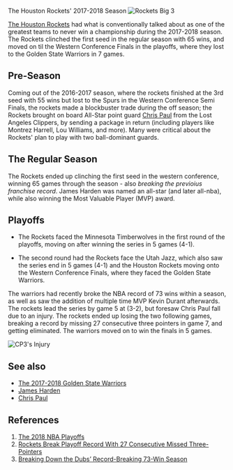 The Houston Rockets' 2017-2018 Season
![Rockets Big 3](https://img.bleacherreport.net/img/images/photos/003/814/460/hi-res-6bf12308a8b65ca180779809c93978b4_crop_north.jpg?1560795808&w=3072&h=2048)

[The Houston Rockets](https://en.wikipedia.org/wiki/Houston_Rockets) had what is conventionally talked about as one of the greatest teams to never win a championship during the 2017-2018 season. The Rockets clinched the first seed in the regular season with 65 wins, and moved on til the Western Conference Finals in the playoffs, where they lost to the Golden State Warriors in 7 games. 


## Pre-Season
Coming out of the 2016-2017 season, where the rockets finished at the 3rd seed with 55 wins but lost to the Spurs in the Western Conference Semi Finals, the rockets made a blockbuster trade during the off season; the Rockets brought on board All-Star point guard [Chris Paul](https://en.wikipedia.org/wiki/Chris_Paul) from the Lost Angeles Clippers, by sending a package in return (including players like Montrez Harrell, Lou Williams, and more). Many were critical about the Rockets' plan to play with two ball-dominant guards.


## The Regular Season
The Rockets ended up clinching the first seed in the western conference, winning 65 games through the season - also *breaking the previoius franchise record*. James Harden was named an all-star (and later all-nba), while also winning the Most Valuable Player (MVP) award.


## Playoffs
- The Rockets faced the Minnesota Timberwolves in the first round of the playoffs, moving on after winning the series in 5 games (4-1). 

- The second round had the Rockets face the Utah Jazz, which also saw the series end in 5 games (4-1) and the Houston Rockets moving onto the Western Conference Finals, where they faced the Golden State Warriors. 

The warriors had recently broke the NBA record of 73 wins within a season, as well as saw the addition of multiple time MVP Kevin Durant afterwards. The rockets lead the series by game 5 at (3-2), but foresaw Chris Paul fall due to an injury. The rockets ended up losing the two following games, breaking a record by missing 27 consecutive three pointers in game 7, and getting eliminated. The warriors moved on to win the finals in 5 games.

![CP3's Injury](https://cdn.nba.com/manage/2018/05/4a74d33b-e671-44d4-ac04-a366ccdc6bd0.nba_1_1280x720.jpg)

## See also
- [The 2017-2018 Golden State Warriors](https://en.wikipedia.org/wiki/2017%E2%80%9318_Golden_State_Warriors_season)
- [James Harden](https://en.wikipedia.org/wiki/James_Harden)
- [Chris Paul](https://en.wikipedia.org/wiki/Chris_Paul)

## References
1. [The 2018 NBA Playoffs](https://en.wikipedia.org/wiki/2018_NBA_playoffs)
2. [Rockets Break Playoff Record With 27 Consecutive Missed Three-Pointers](https://www.si.com/nba/2018/05/29/rockets-break-playoff-record-27-consecutive-missed-three-pointers)
3. [Breaking Down the Dubs’ Record-Breaking 73-Win Season](https://www.nba.com/warriors/news-blogs/breaking-down-73-win-season-20200616)